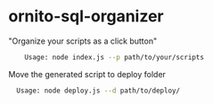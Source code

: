# ornito-sql-organizer

"Organize your scripts as a click button"

```sh
	Usage: node index.js --p path/to/your/scripts
```

Move the generated script to deploy folder

```sh
  Usage: node deploy.js --d path/to/deploy/
```